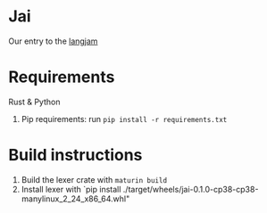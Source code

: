 # Jai
Our entry to the [langjam](https://github.com/langjam/jam0001)

# Requirements
Rust & Python
1. Pip requirements: run `pip install -r requirements.txt`

# Build instructions
1. Build the lexer crate with `maturin build`
2. Install lexer with `pip install ./target/wheels/jai-0.1.0-cp38-cp38-manylinux_2_24_x86_64.whl"
